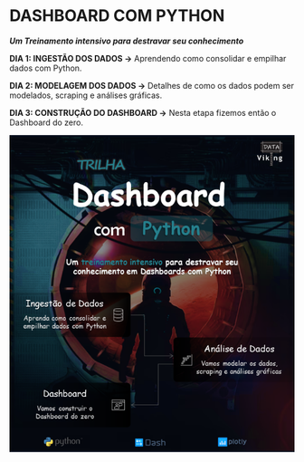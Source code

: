 # DASHBOARD COM PYTHON
***Um Treinamento intensivo para destravar seu conhecimento***

**DIA 1: INGESTÃO DOS DADOS →** Aprendendo como consolidar e empilhar dados com Python.

**DIA 2: MODELAGEM DOS DADOS →** Detalhes de como os dados podem ser modelados, scraping e análises gráficas.

**DIA 3: CONSTRUÇÃO DO DASHBOARD →** Nesta etapa fizemos então o Dashboard do zero.  

![](img/DashboardPython.png)